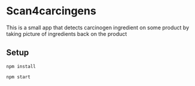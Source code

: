 Scan4carcingens
===

This is a small app that detects carcinogen ingredient on some product by taking picture of ingredients back on the product

## Setup

```
npm install 
```

```
npm start 
```
